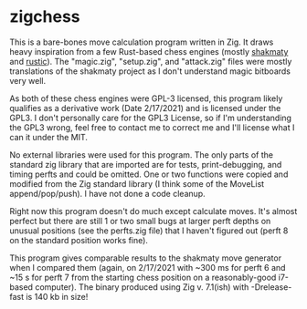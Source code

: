 # zigchess

This is a bare-bones move calculation program written in Zig. It draws heavy inspiration from a few Rust-based chess engines (mostly [shakmaty](https://github.com/niklasf/shakmaty) and [rustic](https://github.com/mvanthoor/rustic)). The "magic.zig", "setup.zig", and "attack.zig" files were mostly translations of the shakmaty project as I don't understand magic bitboards very well.

As both of these chess engines were GPL-3 licensed, this program likely qualifies as a derivative work (Date 2/17/2021) and is licensed under the GPL3. I don't personally care for the GPL3 License, so if I'm understanding the GPL3 wrong, feel free to contact me to correct me and I'll license what I can it under the MIT.

No external libraries were used for this program. The only parts of the standard zig library that are imported are for tests, print-debugging, and timing perfts and could be omitted. One or two functions were copied and modified from the Zig standard library (I think some of the MoveList append/pop/push). I have not done a code cleanup.

Right now this program doesn't do much except calculate moves. It's almost perfect but there are still 1 or two small bugs at larger perft depths on unusual positions (see the perfts.zig file) that I haven't figured out (perft 8 on the standard position works fine).

This program gives comparable results to the shakmaty move generator when I compared them (again, on 2/17/2021 with ~300 ms for perft 6 and ~15 s for perft 7 from the starting chess position on a reasonably-good i7-based computer). The binary produced using Zig v. 7.1(ish) with -Drelease-fast is 140 kb in size!
